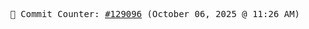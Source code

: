 <p align="center">
    <samp>
        📮 Commit Counter: <a href="https://github.com/Javascript-void0/Javascript-void0/commits/main">#129096</a> (October 06, 2025 @ 11:26 AM)
    </samp>
</p>